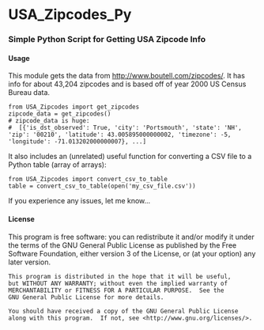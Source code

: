 <h1>USA_Zipcodes_Py</h1>

<h3>Simple Python Script for Getting USA Zipcode Info</h3>


<h4>Usage</h4>

This module gets the data from <a href="http://www.boutell.com/zipcodes/">http://www.boutell.com/zipcodes/</a>. It has info for about 43,204 zipcodes and is based off of year 2000 US Census Bureau data.

    from USA_Zipcodes import get_zipcodes
    zipcode_data = get_zipcodes()  
    # zipcode_data is huge:
    #  [{'is_dst_observed': True, 'city': 'Portsmouth', 'state': 'NH', 'zip': '00210', 'latitude': 43.005895000000002, 'timezone': -5, 'longitude': -71.013202000000007}, ...]

It also includes an (unrelated) useful function for converting a CSV file to a Python table (array of arrays):

    from USA_Zipcodes import convert_csv_to_table
    table = convert_csv_to_table(open('my_csv_file.csv'))

If you experience any issues, let me know...

<h4>License</h4>
    This program is free software: you can redistribute it and/or modify
    it under the terms of the GNU General Public License as published by
    the Free Software Foundation, either version 3 of the License, or
    (at your option) any later version.

    This program is distributed in the hope that it will be useful,
    but WITHOUT ANY WARRANTY; without even the implied warranty of
    MERCHANTABILITY or FITNESS FOR A PARTICULAR PURPOSE.  See the
    GNU General Public License for more details.

    You should have received a copy of the GNU General Public License
    along with this program.  If not, see <http://www.gnu.org/licenses/>.
